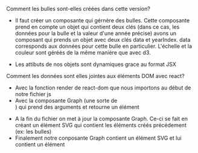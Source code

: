 Comment les bulles sont-elles créées dans cette version?

- Il faut créer un composante qui gérnère des bulles. Cette composante prend en compte un objet qui contient deux clés (dans ce cas, les données pour la bulle et la valeur d'une année précise) avons un composant qui prends un objet avec deux clés data et yearIndex. data corresponds aux données pour cette bulle en particulier. L'échelle et la couleur sont géréés de la même manière que avec d3. 

- Les attibuts de nos objets sont dynamiques grace au format JSX 


Comment les données sont elles jointes aux éléments DOM avec react?

- Avec la fonction render de react-dom que nous importons au début de notre fichier js
- Avec la composante Graph (une sorte de <div>) qui prend des arguments et retourne un élément <p>
- A la fin du fichier on met à jour la composante Graph. Ce-ci se fait en créant un élément SVG qui contient les éléments créés précédement (ex: les bulles)
- Finalement notre conposante Graph contient un élément SVG et lui contient un élément <Bubble>

